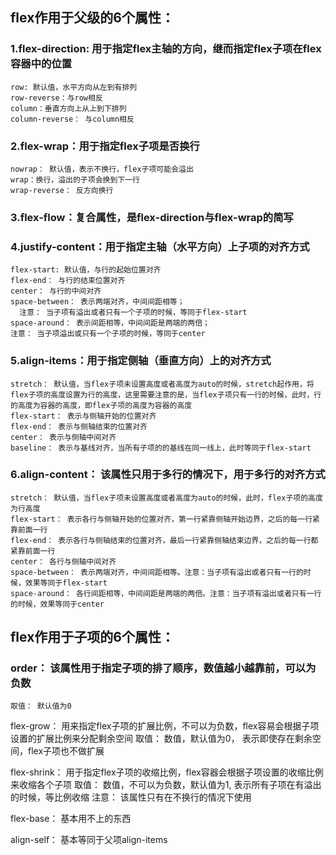 ## flex作用于父级的6个属性：

### 1.flex-direction: 用于指定flex主轴的方向，继而指定flex子项在flex容器中的位置

    row: 默认值，水平方向从左到有排列
    row-reverse：与row相反
    column：垂直方向上从上到下排列
    column-reverse： 与column相反

### 2.flex-wrap：用于指定flex子项是否换行
    nowrap： 默认值，表示不换行，flex子项可能会溢出
    wrap：换行，溢出的子项会换到下一行
    wrap-reverse： 反方向换行

### 3.flex-flow：复合属性，是flex-direction与flex-wrap的简写

### 4.justify-content：用于指定主轴（水平方向）上子项的对齐方式
    flex-start: 默认值，与行的起始位置对齐
    flex-end： 与行的结束位置对齐
    center： 与行的中间对齐
    space-between： 表示两端对齐，中间间距相等；
      注意： 当子项有溢出或者只有一个子项的时候，等同于flex-start
    space-around： 表示间距相等，中间间距是两端的两倍；
    注意： 当子项溢出或只有一个子项的时候，等同于center

### 5.align-items：用于指定侧轴（垂直方向）上的对齐方式
    stretch： 默认值，当flex子项未设置高度或者高度为auto的时候，stretch起作用，将flex子项的高度设置为行的高度，这里需要注意的是，当flex子项只有一行的时候，此时，行的高度为容器的高度，即flex子项的高度为容器的高度
    flex-start： 表示与侧轴开始的位置对齐
    flex-end： 表示与侧轴结束的位置对齐
    center： 表示与侧轴中间对齐
    baseline： 表示与基线对齐，当所有子项的的基线在同一线上，此时等同于flex-start

### 6.align-content： 该属性只用于多行的情况下，用于多行的对齐方式
    stretch： 默认值，当flex子项未设置高度或者高度为auto的时候，此时，flex子项的高度为行高度
    flex-start： 表示各行与侧轴开始的位置对齐，第一行紧靠侧轴开始边界，之后的每一行紧靠前面一行
    flex-end： 表示各行与侧轴结束的位置对齐，最后一行紧靠侧轴结束边界，之后的每一行都紧靠前面一行
    center： 各行与侧轴中间对齐
    space-between： 表示两端对齐，中间间距相等。注意：当子项有溢出或者只有一行的时候，效果等同于flex-start
    space-around： 各行间距相等，中间间距是两端的两倍。注意：当子项有溢出或者只有一行的时候，效果等同于center


## flex作用于子项的6个属性：
### order： 该属性用于指定子项的排了顺序，数值越小越靠前，可以为负数
    取值： 默认值为0

flex-grow： 用来指定flex子项的扩展比例，不可以为负数，flex容易会根据子项设置的扩展比例来分配剩余空间
  取值： 数值，默认值为0， 表示即使存在剩余空间，flex子项也不做扩展

flex-shrink： 用于指定flex子项的收缩比例，flex容器会根据子项设置的收缩比例来收缩各个子项
  取值： 数值，不可以为负数，默认值为1, 表示所有子项在有溢出的时候，等比例收缩
  注意： 该属性只有在不换行的情况下使用

flex-base： 基本用不上的东西

align-self： 基本等同于父项align-items